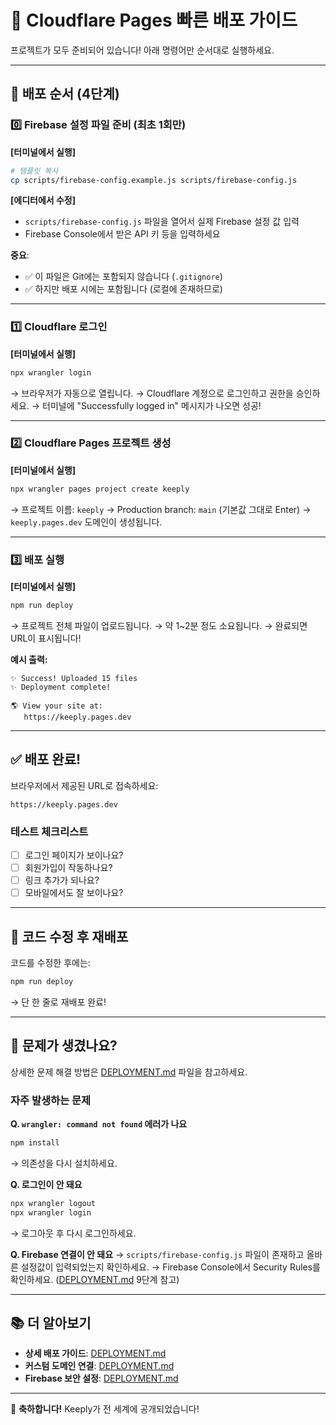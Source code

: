 # 🚀 Cloudflare Pages 빠른 배포 가이드

프로젝트가 모두 준비되어 있습니다! 아래 명령어만 순서대로 실행하세요.

---

## 📝 배포 순서 (4단계)

### 0️⃣ Firebase 설정 파일 준비 (최초 1회만)

**[터미널에서 실행]**
```bash
# 템플릿 복사
cp scripts/firebase-config.example.js scripts/firebase-config.js
```

**[에디터에서 수정]**
- `scripts/firebase-config.js` 파일을 열어서 실제 Firebase 설정 값 입력
- Firebase Console에서 받은 API 키 등을 입력하세요

**중요**:
- ✅ 이 파일은 Git에는 포함되지 않습니다 (`.gitignore`)
- ✅ 하지만 배포 시에는 포함됩니다 (로컬에 존재하므로)

---

### 1️⃣ Cloudflare 로그인

**[터미널에서 실행]**
```bash
npx wrangler login
```

→ 브라우저가 자동으로 열립니다.
→ Cloudflare 계정으로 로그인하고 권한을 승인하세요.
→ 터미널에 "Successfully logged in" 메시지가 나오면 성공!

---

### 2️⃣ Cloudflare Pages 프로젝트 생성

**[터미널에서 실행]**
```bash
npx wrangler pages project create keeply
```

→ 프로젝트 이름: `keeply`
→ Production branch: `main` (기본값 그대로 Enter)
→ `keeply.pages.dev` 도메인이 생성됩니다.

---

### 3️⃣ 배포 실행

**[터미널에서 실행]**
```bash
npm run deploy
```

→ 프로젝트 전체 파일이 업로드됩니다.
→ 약 1~2분 정도 소요됩니다.
→ 완료되면 URL이 표시됩니다!

**예시 출력:**
```
✨ Success! Uploaded 15 files
✨ Deployment complete!

🌎 View your site at:
   https://keeply.pages.dev
```

---

## ✅ 배포 완료!

브라우저에서 제공된 URL로 접속하세요:
```
https://keeply.pages.dev
```

### 테스트 체크리스트
- [ ] 로그인 페이지가 보이나요?
- [ ] 회원가입이 작동하나요?
- [ ] 링크 추가가 되나요?
- [ ] 모바일에서도 잘 보이나요?

---

## 🔄 코드 수정 후 재배포

코드를 수정한 후에는:

```bash
npm run deploy
```

→ 단 한 줄로 재배포 완료!

---

## 🐛 문제가 생겼나요?

상세한 문제 해결 방법은 [DEPLOYMENT.md](./DEPLOYMENT.md) 파일을 참고하세요.

### 자주 발생하는 문제

**Q. `wrangler: command not found` 에러가 나요**
```bash
npm install
```
→ 의존성을 다시 설치하세요.

**Q. 로그인이 안 돼요**
```bash
npx wrangler logout
npx wrangler login
```
→ 로그아웃 후 다시 로그인하세요.

**Q. Firebase 연결이 안 돼요**
→ `scripts/firebase-config.js` 파일이 존재하고 올바른 설정값이 입력되었는지 확인하세요.
→ Firebase Console에서 Security Rules를 확인하세요. ([DEPLOYMENT.md](./DEPLOYMENT.md) 9단계 참고)

---

## 📚 더 알아보기

- **상세 배포 가이드**: [DEPLOYMENT.md](./DEPLOYMENT.md)
- **커스텀 도메인 연결**: [DEPLOYMENT.md](./DEPLOYMENT.md#8단계-커스텀-도메인-연결-선택사항)
- **Firebase 보안 설정**: [DEPLOYMENT.md](./DEPLOYMENT.md#9단계-firebase-보안-설정-매우-중요)

---

🎉 **축하합니다!** Keeply가 전 세계에 공개되었습니다!
